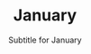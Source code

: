 ---
title: January
subtitle: Subtitle for January
image: assets/img/portfolio/01-full.jpg
alt: "January events"

caption:
  title: "January"
  subtitle: "Events in January"
  thumbnail: assets/img/portfolio/01-thumbnail.jpg

days:
  - date: "January 1"
    title: "The NASA space probe New Horizons flew by the trans-Neptunian object Arrokoth, making it the farthest object visited by a spacecraft."
    thumbnail: "assets/img/history/january-1.jpg"
    years:
      2019:
        events:
          - title: "The NASA space probe New Horizons flew by the trans-Neptunian object Arrokoth, making it the farthest object visited by a spacecraft."
            description: "The National Aeronautics and Space Administration is an independent agency of the US federal government responsible for the United States' civil space program, aeronautics research and space research. Established in 1958, it succeeded the National Advisory Committee for Aeronautics (NACA) to give the US space development effort a distinct civilian orientation, emphasizing peaceful applications in space science. It has since led most of America's space exploration programs, including Project Mercury, Project Gemini, the 1968–1972 Apollo Moon landing missions, the Skylab space station, and the Space Shuttle. Currently, NASA supports the International Space Station (ISS) along with the Commercial Crew Program, and oversees the development of the Orion spacecraft and the Space Launch System for the lunar Artemis program."
            type: "Culture"
  - date: "January 3"
    title: "The cryptocurrency network of bitcoin was created when Satoshi Nakamoto mined the first block of the chain."
    thumbnail: "assets/img/history/january-3.jpg"
    years:
      2009:
        events:
          - title: "The cryptocurrency network of bitcoin was created when Satoshi Nakamoto mined the first block of the chain."
            description: "A cryptocurrency, crypto-currency, or colloquially, crypto, is a digital currency designed to work through a computer network that is not reliant on any central authority, such as a government or bank, to uphold or maintain it."
            type: "Culture"
  - date: "January 5"
    title: "In Eng Foong Ho v Attorney-General, the Court of Appeal of Singapore held that equality before the law was satisfied by a 'reasonable nexus' between state action and the object of the law."
    thumbnail: "assets/img/history/january-5.jpg"
    years:
      2009:
        events:
          - title: "In Eng Foong Ho v Attorney-General, the Court of Appeal of Singapore held that equality before the law was satisfied by a 'reasonable nexus' between state action and the object of the law."
            description: "Eng Foong Ho v Attorney-General was a 2009 judgment of the Court of Appeal of Singapore, on appeal from a 2008 decision of the High Court. The main issue raised by the case was whether the Collector of Land Revenue had treated the plaintiffs, who were devotees of the Jin Long Si Temple, unequally by compulsorily acquiring for public purposes the land on which the temple stood but not the lands of a Hindu mission and a Christian church nearby. It was alleged that the authorities had acted in violation of Article 12(1) of the Constitution of the Republic of Singapore, which guarantees the rights to equality before the law and equal protection of the law."
            type: "Culture"
  - date: "January 7"
    title: "After 253 days without an operational government, a second round of investiture votes produced Spain's first coalition government since the Second Republic."
    thumbnail: "assets/img/history/january-7.jpg"
    years:
      2020:
        events:
          - title: "After 253 days without an operational government, a second round of investiture votes produced Spain's first coalition government since the Second Republic."
            description: "Attempts to form a government in Spain followed the Spanish general election of 28 April 2019, which failed to deliver an overall majority for any political party. As a result, the previous cabinet headed by Pedro Sánchez was forced to remain in a caretaker capacity until the election of a new government."
            type: "Culture"
  - date: "January 9"
    title: "Contaminated beer served at a funeral in Tete Province, Mozambique, killed 75 people and made at least 230 others ill."
    thumbnail: "assets/img/history/january-9.jpg"
    years:
      2015:
        events:
          - title: "Contaminated beer served at a funeral in Tete Province, Mozambique, killed 75 people and made at least 230 others ill."
            description: "On 9 January 2015, 75 people died and 230 were made ill after drinking contaminated beer at a funeral in Mozambique. All of the people affected had consumed the local beer, pombe, on 9 January, which had been inadvertently contaminated by the bacterium Burkholderia gladioli which produced the toxic compound bongkrekic acid."
            type: "Culture"
  - date: "January 11"
    title: "Several thousand North Korean migrant workers in Helong engaged in civil unrest, including a factory occupation and the taking of managers as hostages, due to unpaid wages."
    thumbnail: "assets/img/history/january-11.jpg"
    years:
      2024:
        events:
          - title: "Several thousand North Korean migrant workers in Helong engaged in civil unrest, including a factory occupation and the taking of managers as hostages, due to unpaid wages."
            description: "North Korean migrant workers are a significant source of finances for the North Korean state. Often working in hard labour fields such as construction, logging, textile production, or mining, migrant workers' conditions have been frequently described by human rights activists as a modern-day form of slavery. North Korean labourers are frequently found in China, Russia, and the Gulf states, although they are also located in other countries."
            type: "Culture"
  - date: "January 13"
    title: "The Italian cruise ship Costa Concordia ran aground on a reef and capsized off Isola del Giglio, Tuscany."
    thumbnail: "assets/img/history/january-13.jpg"
    years:
      2012:
        events:
          - title: "The Italian cruise ship Costa Concordia ran aground on a reef and capsized off Isola del Giglio, Tuscany."
            description: "Costa Concordia was a cruise ship operated by Costa Crociere. She was the first of her class, followed by her sister ships Costa Serena, Costa Pacifica, Costa Favolosa and Costa Fascinosa, and Carnival Splendor built for Carnival Cruise Line. When the 114,137-ton Costa Concordia and her sister ships entered service, they were among the largest ships built in Italy until the construction of the 130,000 GT Dream-class cruise ships."
            type: "Culture"
  - date: "January 15"
    title: "US Airways Flight 1549 struck a flock of Canada geese during its climb out from New York City and made an emergency landing in the Hudson River (featured)."
    thumbnail: "assets/img/history/january-15.jpg"
    years:
      2009:
        events:
          - title: "US Airways Flight 1549 struck a flock of Canada geese during its climb out from New York City and made an emergency landing in the Hudson River (featured)."
            description: "US Airways Flight 1549 was a regularly scheduled US Airways flight from New York City's LaGuardia Airport to Charlotte and Seattle, in the United States. On January 15, 2009, the Airbus A320 serving the flight struck a flock of birds shortly after takeoff from LaGuardia, losing all engine power. Given their position in relation to the available airports and their low altitude, pilots Chesley 'Sully' Sullenberger and Jeffrey Skiles decided to glide the plane to ditching on the Hudson River near Midtown Manhattan. All 155 people on board were rescued by nearby boats. There were no fatalities, although 100 people were injured, five of them seriously. The time from the bird strike to the ditching was less than four minutes."
            type: "Culture"
  - date: "January 17"
    title: "The first spate of violence between Muslims and Christians began in Jos, Nigeria, and would end in more than 200 deaths."
    thumbnail: "assets/img/history/january-17.jpg"
    years:
      2010:
        events:
          - title: "The first spate of violence between Muslims and Christians began in Jos, Nigeria, and would end in more than 200 deaths."
            description: "The 2010 Jos riots were clashes between Muslim and Christian ethnic groups in central Nigeria in and near the city of Jos. The first spate of violence of 2010 started on 17 January in Jos and spread to surrounding communities. Houses, churches, mosques and vehicles were set ablaze, during at least four days of fighting. At least 326 people, and possibly more than a thousand, were killed."
            type: "Culture"
  - date: "January 19"
    title: "The Hong Kong–based file-sharing website Megaupload was shut down by the FBI."
    thumbnail: "assets/img/history/january-19.jpg"
    years:
      2012:
        events:
          - title: "The Hong Kong–based file-sharing website Megaupload was shut down by the FBI."
            description: "File sharing is the practice of distributing or providing access to digital media, such as computer programs, multimedia, documents or electronic books. Common methods of storage, transmission and dispersion include removable media, centralized servers on computer networks, Internet-based hyperlinked documents, and the use of distributed peer-to-peer networking."
            type: "Culture"
  - date: "January 21"
    title: "Millions of people participated in the Women's March in Washington, D.C., and around the world to advocate for legislation and policies on human rights and other issues."
    thumbnail: "assets/img/history/january-21.jpg"
    years:
      2017:
        events:
          - title: "Millions of people participated in the Women's March in Washington, D.C., and around the world to advocate for legislation and policies on human rights and other issues."
            description: "The Women's March was a worldwide protest on January 21, 2017, the day after the first inauguration of Donald Trump as the president of the United States. It was prompted by Trump's policy positions and rhetoric, which were and are seen as misogynistic and representative as a threat to the rights of women. It was at the time the largest single-day protest in U.S. history, being surpassed 3 years later by the George Floyd protests. The goal of the annual marches is to advocate legislation and policies regarding human rights and other issues, including women's rights, immigration reform, healthcare reform, disability justice, reproductive rights, the environment, LGBTQ rights, racial equality, freedom of religion, workers' rights and tolerance. According to organizers, the goal was to 'send a bold message to our new administration on their first day in office, and to the world that women's rights are human rights'."
            type: "Culture"
  - date: "January 23"
    title: "The final signal was detected from the NASA space probe Pioneer 10, then about 12 billion kilometres (7.5 billion miles) from Earth."
    thumbnail: "assets/img/history/january-23.jpg"
    years:
      2003:
        events:
          - title: "The final signal was detected from the NASA space probe Pioneer 10, then about 12 billion kilometres (7.5 billion miles) from Earth."
            description: "The National Aeronautics and Space Administration is an independent agency of the US federal government responsible for the United States' civil space program, aeronautics research and space research. Established in 1958, it succeeded the National Advisory Committee for Aeronautics (NACA) to give the US space development effort a distinct civilian orientation, emphasizing peaceful applications in space science. It has since led most of America's space exploration programs, including Project Mercury, Project Gemini, the 1968–1972 Apollo Moon landing missions, the Skylab space station, and the Space Shuttle. Currently, NASA supports the International Space Station (ISS) along with the Commercial Crew Program, and oversees the development of the Orion spacecraft and the Space Launch System for the lunar Artemis program."
            type: "Culture"
  - date: "January 25"
    title: "The Egyptian revolution began with protests (protester pictured) on the 'Day of Anger', eventually leading to the removal of President Hosni Mubarak after nearly 30 years of rule."
    thumbnail: "assets/img/history/january-25.jpg"
    years:
      2011:
        events:
          - title: "The Egyptian revolution began with protests (protester pictured) on the 'Day of Anger', eventually leading to the removal of President Hosni Mubarak after nearly 30 years of rule."
            description: "The 2011 Egyptian revolution, also known as the 25 January Revolution, began on 25 January 2011 and spread across Egypt. The date was set by various youth groups to coincide with the annual Egyptian 'Police holiday' as a statement against increasing police brutality during the last few years of Hosni Mubarak's presidency. It consisted of demonstrations, marches, occupations of plazas, non-violent civil resistance, acts of civil disobedience and strikes. Millions of protesters from a range of socio-economic and religious backgrounds demanded the overthrow of Egyptian President Hosni Mubarak. Violent clashes between security forces and protesters resulted in at least 846 people killed and over 6,000 injured. Protesters retaliated by burning over 90 police stations across the country."
            type: "Culture"
  - date: "January 27"
    title: "Astronomers documented H1504+65, a white dwarf in Ursa Minor with the hottest surface temperature known at the time, at 200,000 kelvins (360,000 °F)."
    thumbnail: "assets/img/history/january-27.jpg"
    years:
      2011:
        events:
          - title: "Astronomers documented H1504+65, a white dwarf in Ursa Minor with the hottest surface temperature known at the time, at 200,000 kelvins (360,000 °F)."
            description: "H1504+65 is an enigmatic peculiar star in the constellation Ursa Minor. With a surface temperature of 200,000 K (360,000°F) and an atmosphere composed of carbon, oxygen and 2% neon, it is the second hottest white dwarf ever discovered, with only RX J0439.8−6809 being hotter. It is thought to be the stellar core of a post-asymptotic giant branch star, though its composition is unexplainable by current models of stellar evolution."
            type: "Culture"
  - date: "January 29"
    title: "A lone gunman carried out a mass shooting at a mosque in Quebec City, Canada, killing six people and injuring up to nineteen others."
    thumbnail: "assets/img/history/january-29.jpg"
    years:
      2017:
        events:
          - title: "A lone gunman carried out a mass shooting at a mosque in Quebec City, Canada, killing six people and injuring up to nineteen others."
            description: "The Quebec City mosque shooting was an attack by a single gunman on the evening of January 29, 2017, at the Islamic Cultural Centre of Quebec City, a mosque in the Sainte-Foy neighbourhood of Quebec City, Canada. Six worshippers were killed and five others seriously injured after evening prayers when the gunman entered the prayer hall shortly before 8:00 pm and opened fire for about two minutes with a 9mm Glock pistol. Approximately 40 people were reported present at the time of the shooting."
            type: "Culture"
  - date: "January 31"
    title: "A gas leak underneath the Pemex Executive Tower in Mexico City caused an explosion that killed at least 37 people and injured another 121."
    thumbnail: "assets/img/history/january-31.jpg"
    years:
      2013:
        events:
          - title: "A gas leak underneath the Pemex Executive Tower in Mexico City caused an explosion that killed at least 37 people and injured another 121."
            description: "The Pemex Executive Tower is an office skyscraper in Mexico City. The 211-metre (692 ft) international style tower was built between 1979 and 1984. Since the building's opening, it has been occupied by state-owned Pemex, one of the largest petroleum companies in the world."
            type: "Culture"

---